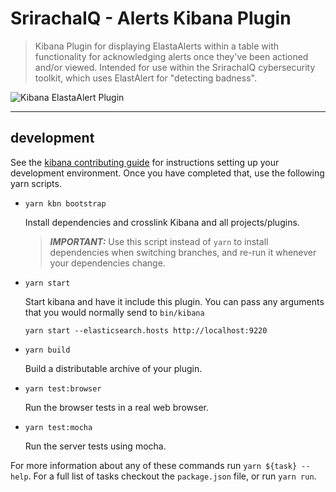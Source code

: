 # SrirachaIQ - Alerts Kibana Plugin

> Kibana Plugin for displaying ElastaAlerts within a table with functionality for acknowledging alerts once they've been actioned and/or viewed. Intended for use within the SrirachaIQ cybersecurity toolkit, which uses ElastAlert for "detecting badness".

![Kibana ElastaAlert Plugin](https://raw.githubusercontent.com/tiburon-security/sriracha-iq/master/misc/SrirachaIQ_Kibana_Alerts.png)

---

## development

See the [kibana contributing guide](https://github.com/elastic/kibana/blob/master/CONTRIBUTING.md) for instructions setting up your development environment. Once you have completed that, use the following yarn scripts.

  - `yarn kbn bootstrap`

    Install dependencies and crosslink Kibana and all projects/plugins.

    > ***IMPORTANT:*** Use this script instead of `yarn` to install dependencies when switching branches, and re-run it whenever your dependencies change.

  - `yarn start`

    Start kibana and have it include this plugin. You can pass any arguments that you would normally send to `bin/kibana`

      ```
      yarn start --elasticsearch.hosts http://localhost:9220
      ```

  - `yarn build`

    Build a distributable archive of your plugin.

  - `yarn test:browser`

    Run the browser tests in a real web browser.

  - `yarn test:mocha`

    Run the server tests using mocha.

For more information about any of these commands run `yarn ${task} --help`. For a full list of tasks checkout the `package.json` file, or run `yarn run`.
